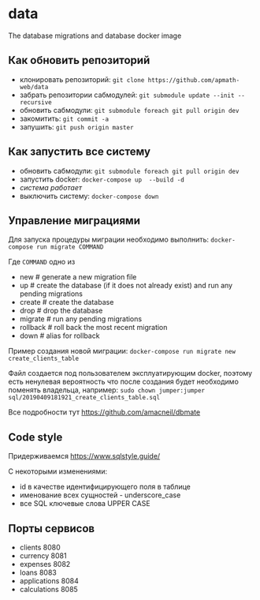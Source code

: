 # data
The database migrations and database docker image

## Как обновить репозиторий
- клонировать репозиторий: `git clone https://github.com/apmath-web/data`
- забрать репозитории сабмодулей: `git submodule update --init --recursive`
- обновить сабмодули: `git submodule foreach git pull origin dev`
- закомитить: `git commit -a`
- запушить: `git push origin master`

## Как запустить все систему
- обновить сабмодули: `git submodule foreach git pull origin dev`
- запустить docker: `docker-compose up  --build -d`
- _система работает_
- выключить систему: `docker-compose down`

## Управление миграциями
Для запуска процедуры миграции необходимо выполнить: `docker-compose run migrate COMMAND`

Где `COMMAND` одно из 
- new       # generate a new migration file
- up        # create the database (if it does not already exist) and run any pending migrations
- create    # create the database
- drop      # drop the database
- migrate   # run any pending migrations
- rollback  # roll back the most recent migration
- down      # alias for rollback

Пример создания новой миграции:
`docker-compose run migrate new create_clients_table`

Файл создается под пользователем эксплуатирующим docker, поэтому есть ненулевая вероятность что после создания будет необходимо поменять владельца, например: `sudo chown jumper:jumper sql/20190409181921_create_clients_table.sql`

Все подробности тут https://github.com/amacneil/dbmate

## Code style
Придерживаемся https://www.sqlstyle.guide/

С некоторыми изменениями:
- id в качестве идентифицирующего поля в таблице
- именование всех сущностей - underscore_case
- все SQL ключевые слова UPPER CASE

## Порты сервисов
- clients 8080
- currency 8081
- expenses 8082
- loans 8083
- applications 8084
- calculations 8085
